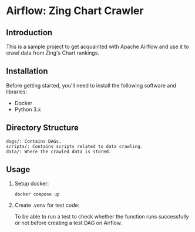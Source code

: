 # Airflow: Zing Chart Crawler

## Introduction

This is a sample project to get acquainted with Apache Airflow and use it to crawl data from Zing's Chart rankings.

## Installation

Before getting started, you'll need to install the following software and libraries:

- Docker
- Python 3.x

## Directory Structure

    dags/: Contains DAGs.
    scripts/: Contains scripts related to data crawling.
    data/: Where the crawled data is stored.

## Usage

1. Setup docker:
   ```shell
   docker compose up
   ```

2. Create .venv for test code:

   To be able to run a test to check whether the function runs successfully or not before creating a test DAG on Airflow.

   ```
   
   ```
